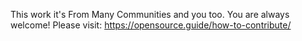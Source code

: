 This work it's From Many Communities and you too. You are always welcome!
Please visit: https://opensource.guide/how-to-contribute/
